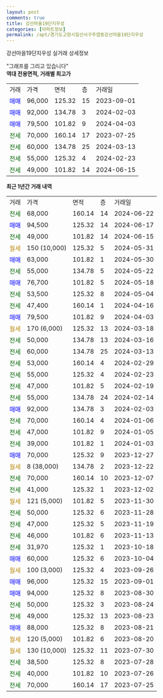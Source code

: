 ```yaml
---
layout: post
comments: true
title: 강선마을19단지우성
categories: [아파트정보]
permalink: /apt/경기도고양시일산서구주엽동강선마을19단지우성
---
```


강선마을19단지우성 실거래 상세정보

<script type="text/javascript">
  google.charts.load('current', {'packages':['line', 'corechart']});
  google.charts.setOnLoadCallback(drawChart);

  function drawChart() {
    var data = new google.visualization.DataTable();
    data.addColumn('date', '거래일');
    data.addColumn('number', "매매");
    data.addColumn('number', "전세");
    data.addColumn('number', "전매");

    data.addRows([[new Date(Date.parse("2024-06-22")), null, 68000, null], [new Date(Date.parse("2024-06-17")), 94500, null, null], [new Date(Date.parse("2024-06-15")), null, 49000, null], [new Date(Date.parse("2024-05-31")), null, null, null], [new Date(Date.parse("2024-05-30")), 63000, null, null], [new Date(Date.parse("2024-05-22")), null, 55000, null], [new Date(Date.parse("2024-05-18")), 76700, null, null], [new Date(Date.parse("2024-05-04")), null, 53500, null], [new Date(Date.parse("2024-04-16")), null, 47400, null], [new Date(Date.parse("2024-04-03")), 79500, null, null], [new Date(Date.parse("2024-03-18")), null, null, null], [new Date(Date.parse("2024-03-16")), null, 50000, null], [new Date(Date.parse("2024-03-13")), null, 60000, null], [new Date(Date.parse("2024-02-29")), null, 53000, null], [new Date(Date.parse("2024-02-23")), null, 55000, null], [new Date(Date.parse("2024-02-19")), null, 47000, null], [new Date(Date.parse("2024-02-14")), null, 55000, null], [new Date(Date.parse("2024-02-03")), 92000, null, null], [new Date(Date.parse("2024-01-06")), null, 70000, null], [new Date(Date.parse("2024-01-05")), null, 47000, null], [new Date(Date.parse("2024-01-03")), null, 39000, null], [new Date(Date.parse("2023-12-27")), 70000, null, null], [new Date(Date.parse("2023-12-22")), null, null, null], [new Date(Date.parse("2023-12-07")), null, 70000, null], [new Date(Date.parse("2023-12-02")), null, 41000, null], [new Date(Date.parse("2023-11-30")), null, null, null], [new Date(Date.parse("2023-11-28")), null, 50000, null], [new Date(Date.parse("2023-11-19")), null, 47000, null], [new Date(Date.parse("2023-11-13")), null, 46000, null], [new Date(Date.parse("2023-10-18")), null, 31970, null], [new Date(Date.parse("2023-10-04")), 60000, null, null], [new Date(Date.parse("2023-09-26")), null, null, null], [new Date(Date.parse("2023-09-01")), 96000, null, null], [new Date(Date.parse("2023-08-30")), 94000, null, null], [new Date(Date.parse("2023-08-24")), null, 50000, null], [new Date(Date.parse("2023-08-23")), null, 49000, null], [new Date(Date.parse("2023-08-21")), 88000, null, null], [new Date(Date.parse("2023-08-20")), null, null, null], [new Date(Date.parse("2023-07-30")), null, null, null], [new Date(Date.parse("2023-07-28")), null, 38500, null], [new Date(Date.parse("2023-07-26")), null, 40000, null], [new Date(Date.parse("2023-07-25")), null, 70000, null]]);

    var options = {
      hAxis: {
        format: 'yyyy/MM/dd'
      },    
      lineWidth: 0,
      pointsVisible: true,    
      title: '최근 1년간 유형별 실거래가 분포',
      legend: { position: 'bottom' }
    };

    var formatter = new google.visualization.NumberFormat({pattern:'###,###'} );
    formatter.format(data, 1);
    formatter.format(data, 2);
    
    setTimeout(function() {
        var chart = new google.visualization.LineChart(document.getElementById('columnchart_material'));
        chart.draw(data, (options));
        document.getElementById('loading').style.display = 'none';
    }, 200);
  }
</script>


<div id="loading" style="z-index:20; display: block; margin-left: 0px">"그래프를 그리고 있습니다"</div>
<div id="columnchart_material" style="width: 95%; margin-left: 0px; display: block"></div>
<!-- contents start -->
<b>역대 전용면적, 거래별 최고가</b>
<table class="sortable">
    <tr>
      <td>거래</td>
      <td>가격</td>
      <td>면적</td>
      <td>층</td>
      <td>거래일</td>
    </tr>
        <tr>
          <td><a style="color: blue">매매</a></td>
          <td>96,000</td>
          <td>125.32</td>
          <td>15</td>
          <td>2023-09-01</td>
        </tr>            <tr>
          <td><a style="color: blue">매매</a></td>
          <td>92,000</td>
          <td>134.78</td>
          <td>3</td>
          <td>2024-02-03</td>
        </tr>            <tr>
          <td><a style="color: blue">매매</a></td>
          <td>79,500</td>
          <td>101.82</td>
          <td>9</td>
          <td>2024-04-03</td>
        </tr>        
        <tr>
              <td><a style="color: darkgreen">전세</a></td>
              <td>70,000</td>
              <td>160.14</td>
              <td>17</td>
              <td>2023-07-25</td>
            </tr>            <tr>
              <td><a style="color: darkgreen">전세</a></td>
              <td>60,000</td>
              <td>134.78</td>
              <td>25</td>
              <td>2024-03-13</td>
            </tr>            <tr>
              <td><a style="color: darkgreen">전세</a></td>
              <td>55,000</td>
              <td>125.32</td>
              <td>4</td>
              <td>2024-02-23</td>
            </tr>            <tr>
              <td><a style="color: darkgreen">전세</a></td>
              <td>49,000</td>
              <td>101.82</td>
              <td>14</td>
              <td>2024-06-15</td>
            </tr>        
    
</table>

<b>최근 1년간 거래 내역</b>

<table class="sortable">
    <tr>
      <td>거래</td>
      <td>가격</td>
      <td>면적</td>
      <td>층</td>
      <td>거래일</td>
    </tr>
    <tr>
      <td><a style="color: darkgreen">전세</a></td>
      <td>68,000</td>
      <td>160.14</td>
      <td>14</td>
      <td>2024-06-22</td>
    </tr>          <tr>
      <td><a style="color: blue">매매</a></td>
      <td>94,500</td>
      <td>125.32</td>
      <td>14</td>
      <td>2024-06-17</td>
    </tr>          <tr>
      <td><a style="color: darkgreen">전세</a></td>
      <td>49,000</td>
      <td>101.82</td>
      <td>14</td>
      <td>2024-06-15</td>
    </tr>          <tr>
      <td><a style="color: darkgoldenrod">월세</a></td>
      <td>150 (10,000)</td>
      <td>125.32</td>
      <td>5</td>
      <td>2024-05-31</td>
    </tr>          <tr>
      <td><a style="color: blue">매매</a></td>
      <td>63,000</td>
      <td>101.82</td>
      <td>1</td>
      <td>2024-05-30</td>
    </tr>          <tr>
      <td><a style="color: darkgreen">전세</a></td>
      <td>55,000</td>
      <td>134.78</td>
      <td>5</td>
      <td>2024-05-22</td>
    </tr>          <tr>
      <td><a style="color: blue">매매</a></td>
      <td>76,700</td>
      <td>101.82</td>
      <td>5</td>
      <td>2024-05-18</td>
    </tr>          <tr>
      <td><a style="color: darkgreen">전세</a></td>
      <td>53,500</td>
      <td>125.32</td>
      <td>8</td>
      <td>2024-05-04</td>
    </tr>          <tr>
      <td><a style="color: darkgreen">전세</a></td>
      <td>47,400</td>
      <td>160.14</td>
      <td>1</td>
      <td>2024-04-16</td>
    </tr>          <tr>
      <td><a style="color: blue">매매</a></td>
      <td>79,500</td>
      <td>101.82</td>
      <td>9</td>
      <td>2024-04-03</td>
    </tr>          <tr>
      <td><a style="color: darkgoldenrod">월세</a></td>
      <td>170 (6,000)</td>
      <td>125.32</td>
      <td>13</td>
      <td>2024-03-18</td>
    </tr>          <tr>
      <td><a style="color: darkgreen">전세</a></td>
      <td>50,000</td>
      <td>134.78</td>
      <td>13</td>
      <td>2024-03-16</td>
    </tr>          <tr>
      <td><a style="color: darkgreen">전세</a></td>
      <td>60,000</td>
      <td>134.78</td>
      <td>25</td>
      <td>2024-03-13</td>
    </tr>          <tr>
      <td><a style="color: darkgreen">전세</a></td>
      <td>53,000</td>
      <td>160.14</td>
      <td>4</td>
      <td>2024-02-29</td>
    </tr>          <tr>
      <td><a style="color: darkgreen">전세</a></td>
      <td>55,000</td>
      <td>125.32</td>
      <td>4</td>
      <td>2024-02-23</td>
    </tr>          <tr>
      <td><a style="color: darkgreen">전세</a></td>
      <td>47,000</td>
      <td>101.82</td>
      <td>5</td>
      <td>2024-02-19</td>
    </tr>          <tr>
      <td><a style="color: darkgreen">전세</a></td>
      <td>55,000</td>
      <td>134.78</td>
      <td>24</td>
      <td>2024-02-14</td>
    </tr>          <tr>
      <td><a style="color: blue">매매</a></td>
      <td>92,000</td>
      <td>134.78</td>
      <td>3</td>
      <td>2024-02-03</td>
    </tr>          <tr>
      <td><a style="color: darkgreen">전세</a></td>
      <td>70,000</td>
      <td>160.14</td>
      <td>4</td>
      <td>2024-01-06</td>
    </tr>          <tr>
      <td><a style="color: darkgreen">전세</a></td>
      <td>47,000</td>
      <td>101.82</td>
      <td>9</td>
      <td>2024-01-05</td>
    </tr>          <tr>
      <td><a style="color: darkgreen">전세</a></td>
      <td>39,000</td>
      <td>101.82</td>
      <td>1</td>
      <td>2024-01-03</td>
    </tr>          <tr>
      <td><a style="color: blue">매매</a></td>
      <td>70,000</td>
      <td>125.32</td>
      <td>9</td>
      <td>2023-12-27</td>
    </tr>          <tr>
      <td><a style="color: darkgoldenrod">월세</a></td>
      <td>8 (38,000)</td>
      <td>134.78</td>
      <td>2</td>
      <td>2023-12-22</td>
    </tr>          <tr>
      <td><a style="color: darkgreen">전세</a></td>
      <td>70,000</td>
      <td>160.14</td>
      <td>10</td>
      <td>2023-12-07</td>
    </tr>          <tr>
      <td><a style="color: darkgreen">전세</a></td>
      <td>41,000</td>
      <td>125.32</td>
      <td>1</td>
      <td>2023-12-02</td>
    </tr>          <tr>
      <td><a style="color: darkgoldenrod">월세</a></td>
      <td>121 (5,000)</td>
      <td>101.82</td>
      <td>5</td>
      <td>2023-11-30</td>
    </tr>          <tr>
      <td><a style="color: darkgreen">전세</a></td>
      <td>50,000</td>
      <td>125.32</td>
      <td>6</td>
      <td>2023-11-28</td>
    </tr>          <tr>
      <td><a style="color: darkgreen">전세</a></td>
      <td>47,000</td>
      <td>125.32</td>
      <td>5</td>
      <td>2023-11-19</td>
    </tr>          <tr>
      <td><a style="color: darkgreen">전세</a></td>
      <td>46,000</td>
      <td>101.82</td>
      <td>6</td>
      <td>2023-11-13</td>
    </tr>          <tr>
      <td><a style="color: darkgreen">전세</a></td>
      <td>31,970</td>
      <td>125.32</td>
      <td>1</td>
      <td>2023-10-18</td>
    </tr>          <tr>
      <td><a style="color: blue">매매</a></td>
      <td>60,000</td>
      <td>125.32</td>
      <td>6</td>
      <td>2023-10-04</td>
    </tr>          <tr>
      <td><a style="color: darkgoldenrod">월세</a></td>
      <td>100 (3,000)</td>
      <td>125.32</td>
      <td>4</td>
      <td>2023-09-26</td>
    </tr>          <tr>
      <td><a style="color: blue">매매</a></td>
      <td>96,000</td>
      <td>125.32</td>
      <td>15</td>
      <td>2023-09-01</td>
    </tr>          <tr>
      <td><a style="color: blue">매매</a></td>
      <td>94,000</td>
      <td>125.32</td>
      <td>8</td>
      <td>2023-08-30</td>
    </tr>          <tr>
      <td><a style="color: darkgreen">전세</a></td>
      <td>50,000</td>
      <td>125.32</td>
      <td>3</td>
      <td>2023-08-24</td>
    </tr>          <tr>
      <td><a style="color: darkgreen">전세</a></td>
      <td>49,000</td>
      <td>125.32</td>
      <td>13</td>
      <td>2023-08-23</td>
    </tr>          <tr>
      <td><a style="color: blue">매매</a></td>
      <td>88,000</td>
      <td>125.32</td>
      <td>8</td>
      <td>2023-08-21</td>
    </tr>          <tr>
      <td><a style="color: darkgoldenrod">월세</a></td>
      <td>120 (5,000)</td>
      <td>101.82</td>
      <td>6</td>
      <td>2023-08-20</td>
    </tr>          <tr>
      <td><a style="color: darkgoldenrod">월세</a></td>
      <td>130 (10,000)</td>
      <td>125.32</td>
      <td>11</td>
      <td>2023-07-30</td>
    </tr>          <tr>
      <td><a style="color: darkgreen">전세</a></td>
      <td>38,500</td>
      <td>125.32</td>
      <td>8</td>
      <td>2023-07-28</td>
    </tr>          <tr>
      <td><a style="color: darkgreen">전세</a></td>
      <td>40,000</td>
      <td>101.82</td>
      <td>10</td>
      <td>2023-07-26</td>
    </tr>          <tr>
      <td><a style="color: darkgreen">전세</a></td>
      <td>70,000</td>
      <td>160.14</td>
      <td>17</td>
      <td>2023-07-25</td>
    </tr>      </table>
<!-- contents end -->    

